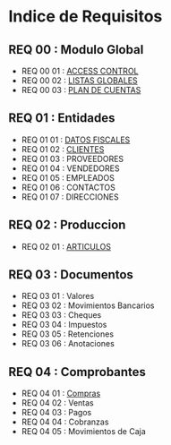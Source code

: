 # Indice de Requisitos

## REQ 00 : Modulo Global

- REQ 00 01 : [ACCESS CONTROL](<REQ 00 GLOBAL/REQ 00 01 Access Control.md>)
- REQ 00 02 : [LISTAS GLOBALES](<REQ 00 GLOBAL/REQ 00 02 ListasGlobales.md>)
- REQ 00 03 : [PLAN DE CUENTAS](<REQ 00 GLOBAL/REQ 00 03 Plan de Cuentas.md>)

## REQ 01 : Entidades
- REQ 01 01 : [DATOS FISCALES](<REQ 01 ENTIDADES/Req 01 01 Datos Fiscales.md>)
- REQ 01 02 : [CLIENTES](<REQ 01 02 Clientes/Req 01 02 Clientes.md>)
- REQ 01 03 : PROVEEDORES
- REQ 01 04 : VENDEDORES
- REQ 01 05 : EMPLEADOS
- REQ 01 06 : CONTACTOS
- REQ 01 07 : DIRECCIONES

## REQ 02 : Produccion
- REQ 02 01 : [ARTICULOS](<REQ 02 PRODUCCION/REQ 02 01 Articulos.md>)


## REQ 03 : Documentos
- REQ 03 01 : Valores  
- REQ 03 02 : Movimientos Bancarios 
- REQ 03 03 : Cheques 
- REQ 03 04 : Impuestos
- REQ 03 05 : Retenciones
- REQ 03 06 : Anotaciones

## REQ 04 : Comprobantes
- REQ 04 01 : [Compras](<REQ 04 COMPROBANTES/REQ 04 01 compras.md>)
- REQ 04 02 : Ventas 
- REQ 04 03 : Pagos 
- REQ 04 04 : Cobranzas 
- REQ 04 05 : Movimientos de Caja
  

